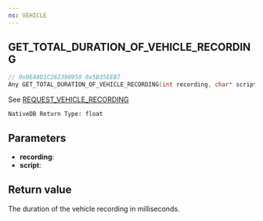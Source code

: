 ```yaml
---
ns: VEHICLE
---
```

## GET_TOTAL_DURATION_OF_VEHICLE_RECORDING

```c
// 0x0E48D1C262390950 0x5B35EEB7
Any GET_TOTAL_DURATION_OF_VEHICLE_RECORDING(int recording, char* script);
```

See [REQUEST_VEHICLE_RECORDING](#_0xAF514CABE74CBF15)

```
NativeDB Return Type: float
```

## Parameters
* **recording**: 
* **script**: 

## Return value
The duration of the vehicle recording in milliseconds.
